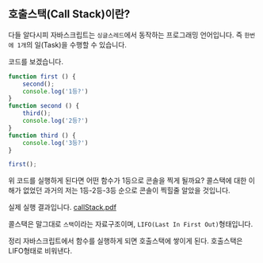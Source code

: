 ## 호출스택(Call Stack)이란?

다들 알다시피 자바스크립트는 `싱글스레드`에서 동작하는 프로그래밍 언어입니다.
즉 `한번에 1개`의 일(Task)을 수행할 수 있습니다.

코드를 보겠습니다.

```JavaScript
function first () {
    second();
    console.log('1등?')
}
function second () {
    third();
    console.log('2등?')
}
function third () {
    console.log('3등?')
}

first();
```

위 코드를 실행하게 된다면 어떤 함수가 1등으로 콘솔을 찍게 될까요?
콜스택에 대한 이해가 없었던 과거의 저는 1등-2등-3등 순으로 콘솔이 찍힐줄 알았을 것입니다.

실제 실행 결과입니다.
[callStack.pdf](https://github.com/sihun0105/Today-I-Learn/files/10112227/callStack.pdf)

콜스택은 말그대로 `스택`이라는 자료구조이며, `LIFO(Last In First Out)`형태입니다.

정리
자바스크립트에서 함수를 실행하게 되면 호출스택에 쌓이게 된다.
호출스택은 LIFO형태로 비워낸다.
